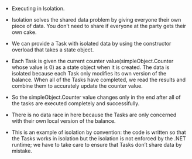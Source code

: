 - Executing in Isolation. 

- Isolation solves the shared data problem by giving everyone their own piece of data. You don’t need to share if everyone at the party gets their own cake.

- We can provide a Task with isolated data by using the constructor overload that takes a state object.

- Each Task is given the current counter value(simpleObject.Counter whose value is 0) as a state object when it is created. The data is isolated because each Task only modifies its own version of the balance. When all of the Tasks have completed, we read the
results and combine them to accurately update the counter value.

- So the simpleObject.Counter value changes only in the end after all of the tasks are executed completely and successifully.

- There is no data race in here because the Tasks are only concerned with their own local version of the balance. 
- This is an example of isolation by convention: the code is written so that the Tasks works in isolation but the isolation is not enforced by the .NET runtime; we have to take care to ensure that Tasks don’t share data by mistake.

